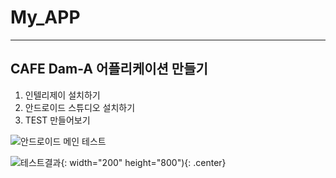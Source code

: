 # My_APP

---
## CAFE Dam-A 어플리케이션 만들기

1. 인텔리제이 설치하기
2. 안드로이드 스튜디오 설치하기
3. TEST 만들어보기  
  
  
 ![안드로이드 메인 테스트](https://user-images.githubusercontent.com/77481265/106556328-9f5ffb00-6562-11eb-9973-960153f1e852.JPG)
 
 ![테스트결과](https://user-images.githubusercontent.com/77481265/106556487-0c739080-6563-11eb-8dfe-3413a07f123b.JPG){: width="200" height="800"){: .center}
 
